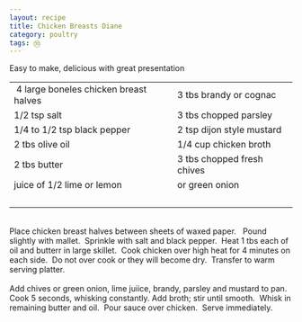 ```yaml
---
layout: recipe
title: Chicken Breasts Diane
category: poultry
tags: ㉚
---
```

Easy to make, delicious with great presentation
<table border="0"><tr><td>&nbsp;4 large boneles chicken breast halves<br />
</td><td>3 tbs brandy or cognac <br />
</td></tr><tr><td>1/2 tsp salt <br />
</td><td>3 tbs chopped parsley <br />
</td></tr><tr><td>1/4 to 1/2 tsp black pepper <br />
</td><td>2 tsp dijon style mustard <br />
</td></tr><tr><td>2 tbs olive oil <br />
</td><td>1/4 cup chicken broth <br />
</td></tr><tr>
      <td>2 tbs butter<br />
      </td>
      <td>3 tbs chopped fresh chives<br />
      </td>
    </tr>
    <tr>
      <td>juice of 1/2 lime or lemon<br />
      </td>
      <td>or green onion<br />
      </td>
    </tr>
    <tr>
      <td><br />
      </td>
      <td><br />
      </td>
    </tr>
</table><br />
Place chicken breast halves between sheets of waxed paper.&nbsp;&nbsp;
Pound slightly with mallet.&nbsp; Sprinkle with salt and black
pepper.&nbsp; Heat 1 tbs each of oil and butterr in large
skillet.&nbsp; Cook chicken over high heat for 4 minutes on each
side.&nbsp; Do not over cook or they will become dry.&nbsp; Transfer to
warm serving platter.<br />
<br />
Add chives or green onion, lime juiice, brandy, parsley and mustard to
pan.&nbsp; Cook 5 seconds, whisking constantly. Add broth; stir until
smooth.&nbsp; Whisk in remaining butter and oil.&nbsp; Pour sauce over
chicken.&nbsp; Serve immediately.<br />
